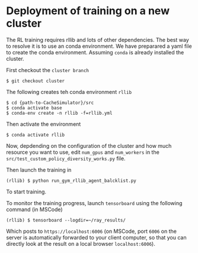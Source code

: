 # Deployment of training on a new cluster

The RL training requires rllib and lots of other dependencies. The best way to resolve it is to use an conda environment. We have preparared a yaml file to create the conda environment. Assuming ```conda``` is already installed the cluster.

First checkout the ```cluster branch```

```
$ git checkout cluster
```

The following creates teh conda environment ```rllib```

```
$ cd {path-to-CacheSimulator}/src
$ conda activate base
$ conda-env create -n rllib -f=rllib.yml
```

Then activate the environment
```
$ conda activate rllib 
```

Now, depdending on the configuration of the cluster and how much resource you want to use, edit ```num_gpus``` and ```num_workers``` in the ```src/test_custom_policy_diversity_works.py``` file.

Then launch the training in 

```
(rllib) $ python run_gym_rllib_agent_balcklist.py
```
To start training.

To monitor the training progress, launch ```tensorboard``` using the following command (in MSCode)

```
(rllib) $ tensorboard --logdir=~/ray_results/
```

Which posts to ```https://localhost:6006``` (on MSCode, port ```6006``` on the server is automatically forwarded to your client computer, so that you can directly look at the result on a local browser ```localhost:6006```).